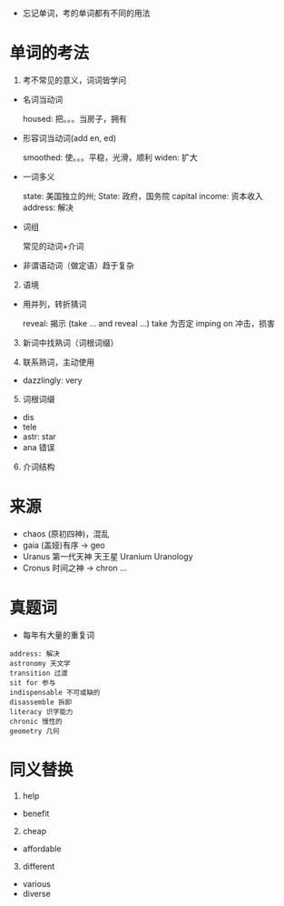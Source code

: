 #

- 忘记单词，考的单词都有不同的用法

# 单词的考法

1. 考不常见的意义，词词皆学问

- 名词当动词

  housed: 把。。。当房子，拥有

- 形容词当动词(add en, ed)

  smoothed: 使。。。平稳，光滑，顺利
  widen: 扩大

- 一词多义

  state: 美国独立的州; State: 政府，国务院
  capital income: 资本收入
  address: 解决

- 词组

  常见的动词+介词

- 非谓语动词（做定语）趋于复杂

2. 语境

- 用并列，转折猜词

  reveal: 揭示 (take ... and reveal ...) take 为否定
  imping on 冲击，损害

3. 新词中找熟词（词根词缀）

4. 联系熟词，主动使用

- dazzlingly: very

5. 词根词缀

- dis
- tele
- astr: star
- ana 错误

6. 介词结构

# 来源

- chaos (原初四神)，混乱
- gaia (盖娅)有序 -> geo
- Uranus 第一代天神 天王星 Uranium Uranology
- Cronus 时间之神 -> chron
  ...

# 真题词

- 每年有大量的重复词

```
address: 解决
astronomy 天文学
transition 过渡
sit for 参与
indispensable 不可或缺的
disassemble 拆卸
literacy 识字能力
chronic 慢性的
geometry 几何

```

# 同义替换

1. help

- benefit

2. cheap

- affordable

3. different

- various
- diverse
